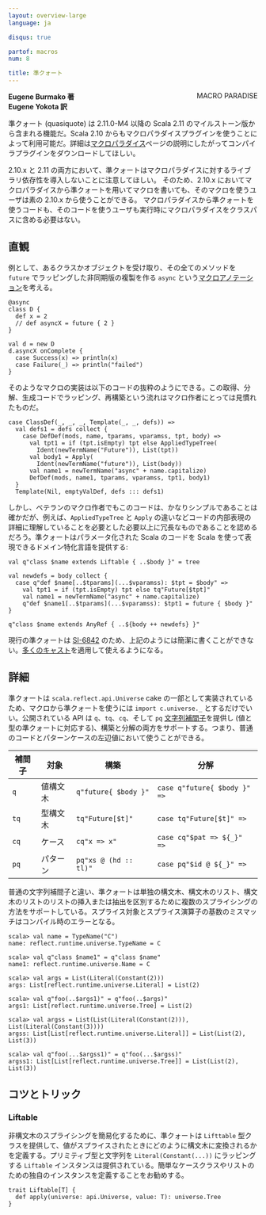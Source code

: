 ```yaml
---
layout: overview-large
language: ja

disqus: true

partof: macros
num: 8

title: 準クォート
---
```

<a href="/ja/overviews/macros/paradise.html"><span class="label important" style="float: right;">MACRO PARADISE</span></a>

**Eugene Burmako 著**<br>
**Eugene Yokota 訳**

準クォート (quasiquote) は 2.11.0-M4 以降の Scala 2.11 のマイルストーン版から含まれる機能だ。Scala 2.10 からもマクロパラダイスプラグインを使うことによって利用可能だ。詳細は[マクロパラダイス](/ja/overviews/macros/paradise.html)ページの説明にしたがってコンパイラプラグインをダウンロードしてほしい。

2.10.x と 2.11 の両方において、準クォートはマクロパラダイスに対するライブラリ依存性を導入しないことに注意してほしい。
そのため、2.10.x においてマクロパラダイスから準クォートを用いてマクロを書いても、そのマクロを使うユーザは素の 2.10.x から使うことができる。
マクロパラダイスから準クォートを使うコードも、そのコードを使うユーザも実行時にマクロパラダイスをクラスパスに含める必要はない。

## 直観

例として、あるクラスかオブジェクトを受け取り、その全てのメソッドを `future` でラッピングした非同期版の複製を作る `async` という[マクロアノテーション](/ja/overviews/macros/annotations.html)を考える。

    @async
    class D {
      def x = 2
      // def asyncX = future { 2 }
    }

    val d = new D
    d.asyncX onComplete {
      case Success(x) => println(x)
      case Failure(_) => println("failed")
    }

そのようなマクロの実装は以下のコードの抜粋のようにできる。この取得、分解、生成コードでラッピング、再構築という流れはマクロ作者にとっては見慣れたものだ。

    case ClassDef(_, _, _, Template(_, _, defs)) =>
      val defs1 = defs collect {
        case DefDef(mods, name, tparams, vparamss, tpt, body) =>
          val tpt1 = if (tpt.isEmpty) tpt else AppliedTypeTree(
            Ident(newTermName("Future")), List(tpt))
          val body1 = Apply(
            Ident(newTermName("future")), List(body))
          val name1 = newTermName("async" + name.capitalize)
          DefDef(mods, name1, tparams, vparamss, tpt1, body1)
      }
      Template(Nil, emptyValDef, defs ::: defs1)

しかし、ベテランのマクロ作者でもこのコードは、かなりシンプルであることは確かだが、例えば、`AppliedTypeTree` と `Apply` の違いなどコードの内部表現の詳細に理解していることを必要とした必要以上に冗長なものであることを認めるだろう。準クォートはパラメータ化された Scala のコードを Scala を使って表現できるドメイン特化言語を提供する:

    val q"class $name extends Liftable { ..$body }" = tree

    val newdefs = body collect {
      case q"def $name[..$tparams](...$vparamss): $tpt = $body" =>
        val tpt1 = if (tpt.isEmpty) tpt else tq"Future[$tpt]"
        val name1 = newTermName("async" + name.capitalize)
        q"def $name1[..$tparams](...$vparamss): $tpt1 = future { $body }"
    }

    q"class $name extends AnyRef { ..${body ++ newdefs} }"

現行の準クォートは [SI-6842](https://issues.scala-lang.org/browse/SI-6842) のため、上記のようには簡潔に書くことができない。[多くのキャスト](https://gist.github.com/7ab617d054f28d68901b)を適用して使えるようになる。

## 詳細

準クォートは `scala.reflect.api.Universe` cake の一部として実装されているため、マクロから準クォートを使うには `import c.universe._` とするだけでいい。公開されている API は `q`、`tq`、`cq`、そして `pq` [文字列補間子](/ja/overviews/core/string-interpolation.html)を提供し (値と型の準クォートに対応する)、構築と分解の両方をサポートする。つまり、普通のコードとパターンケースの左辺値において使うことができる。

<table>
<thead>
<tr><th>補間子</th><th>対象</th><th>構築</th><th>分解</th></tr>
</thead>
<tbody>
<tr><td><code>q</code></td><td>値構文木</td><td><code>q"future{ $body }"</code></td><td><code>case q"future{ $body }" =&gt;</code></td></tr>
<tr><td><code>tq</code></td><td>型構文木</td><td><code>tq"Future[$t]"</code></td><td><code>case tq"Future[$t]" =&gt;</code></td></tr>
<tr><td><code>cq</code></td><td>ケース</td><td><code>cq"x =&gt; x"</code></td><td><code>case cq"$pat =&gt; ${_}" =&gt;</code></td></tr>
<tr><td><code>pq</code></td><td>パターン</td><td><code>pq"xs @ (hd :: tl)"</code></td><td><code>case pq"$id @ ${_}" =&gt;</code></td></tr>
</tbody>
</table>

普通の文字列補間子と違い、準クォートは単独の構文木、構文木のリスト、構文木のリストのリストの挿入または抽出を区別するために複数のスプライシングの方法をサポートしている。スプライス対象とスプライス演算子の基数のミスマッチはコンパイル時のエラーとなる。

    scala> val name = TypeName("C")
    name: reflect.runtime.universe.TypeName = C

    scala> val q"class $name1" = q"class $name"
    name1: reflect.runtime.universe.Name = C

    scala> val args = List(Literal(Constant(2)))
    args: List[reflect.runtime.universe.Literal] = List(2)

    scala> val q"foo(..$args1)" = q"foo(..$args)"
    args1: List[reflect.runtime.universe.Tree] = List(2)

    scala> val argss = List(List(Literal(Constant(2))), List(Literal(Constant(3))))
    argss: List[List[reflect.runtime.universe.Literal]] = List(List(2), List(3))

    scala> val q"foo(...$argss1)" = q"foo(...$argss)"
    argss1: List[List[reflect.runtime.universe.Tree]] = List(List(2), List(3))

## コツとトリック

### Liftable

非構文木のスプライシングを簡易化するために、準クォートは `Lifttable` 型クラスを提供して、値がスプライスされたときにどのように構文木に変換されるかを定義する。プリミティブ型と文字列を `Literal(Constant(...))` にラッピングする `Liftable` インスタンスは提供されている。簡単なケースクラスやリストのための独自のインスタンスを定義することをお勧めする。

    trait Liftable[T] {
      def apply(universe: api.Universe, value: T): universe.Tree
    }
